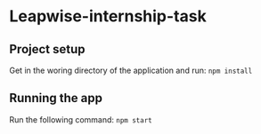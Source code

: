 # Leapwise-internship-task

## Project setup
Get in the woring directory of the application and run:
```npm install```

## Running the app
Run the following command:
```npm start```

